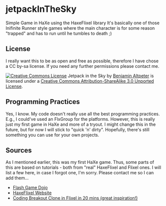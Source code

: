 jetpackInTheSky
===============

Simple Game in HaXe using the HaxeFlixel library
It's basically one of those Inifinite Runner style games where the main character is for some reason "trapped" and has to run until he tumbles to death ;)

License
-------
I really want this to be as open and free as possible, therefore I have chose a CC by-sa license. If you need any further permissions please contact me.

[![Creative Commons License](http://i.creativecommons.org/l/by-sa/3.0/88x31.png)](http://creativecommons.org/licenses/by-sa/3.0/deed.en_US)
<span xmlns:dct="http://purl.org/dc/terms/" property="dct:title">Jetpack in the Sky</span> by [Benjamin Altpeter](http://benjamin-altpeter.de) is licensed under a [Creative Commons Attribution-ShareAlike 3.0 Unported License](http://creativecommons.org/licenses/by-sa/3.0/deed.en_US).

Programming Practices
---------------------
Yes, I know. My code doesn't really use all the best programming practices. E.g., I could've used an FlxGroup for the platforms. However, this is really just my first game in HaXe and more of a tryout.
I might change this in the future, but for now I will stick to "quick 'n' dirty". Hopefully, there's still something you can use for your own projects.

Sources
-------
As I mentioned earlier, this was my first HaXe game. Thus, some parts of this are based on tutorials - both from "real" HaxeFlixel and Flixel ones.
I will list a few here, in case I forgot one, I'm sorry. Please contact me so I can add them...

*   [Flash Game Dojo](http://flashgamedojo.com/wiki/index.php?title=Category:Flixel "Category:Flixel")
*   [HaxeFlixel Website](http://www.haxeflixel.com/articles)
*   [Coding Breakout Clone in Flixel in 20 mins (great inspiration!)](http://www.photonstorm.com/archives/1290/video-of-me-coding-breakout-in-flixel-in-20-mins)